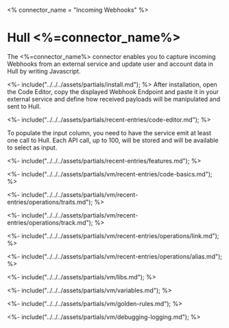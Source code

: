 <% connector_name = "Incoming Webhooks" %>
# Hull <%=connector_name%>

The <%=connector_name%> connector enables you to capture incoming Webhooks from an external service and update user and account data in Hull by writing Javascript.

<%- include("../../../assets/partials/install.md"); %>
After installation, open the Code Editor, copy the displayed Webhook Endpoint and paste it in your external service and define how received payloads will be manipulated and sent to Hull.

<%- include("../../../assets/partials/recent-entries/code-editor.md"); %>

To populate the input column, you need to have the service emit at least one call to Hull. Each API call, up to 100, will be stored and will be available to select as input.

<%- include("../../../assets/partials/recent-entries/features.md"); %>

<%- include("../../../assets/partials/vm/recent-entries/code-basics.md"); %>

<%- include("../../../assets/partials/vm/recent-entries/operations/traits.md"); %>

<%- include("../../../assets/partials/vm/recent-entries/operations/track.md"); %>

<%- include("../../../assets/partials/vm/recent-entries/operations/link.md"); %>

<%- include("../../../assets/partials/vm/recent-entries/operations/alias.md"); %>

<%- include("../../../assets/partials/vm/libs.md"); %>

<%- include("../../../assets/partials/vm/variables.md"); %>

<%- include("../../../assets/partials/vm/golden-rules.md"); %>

<%- include("../../../assets/partials/vm/debugging-logging.md"); %>